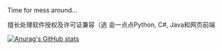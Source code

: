 Time for mess around...

擅长处理软件授权及许可证兼容（逃
会一点点Python, C#, Java和网页前端

[![Anurag's GitHub stats](https://github-readme-stats.vercel.app/api?username=ZhaoFJx)](https://github.com/anuraghazra/github-readme-stats)
